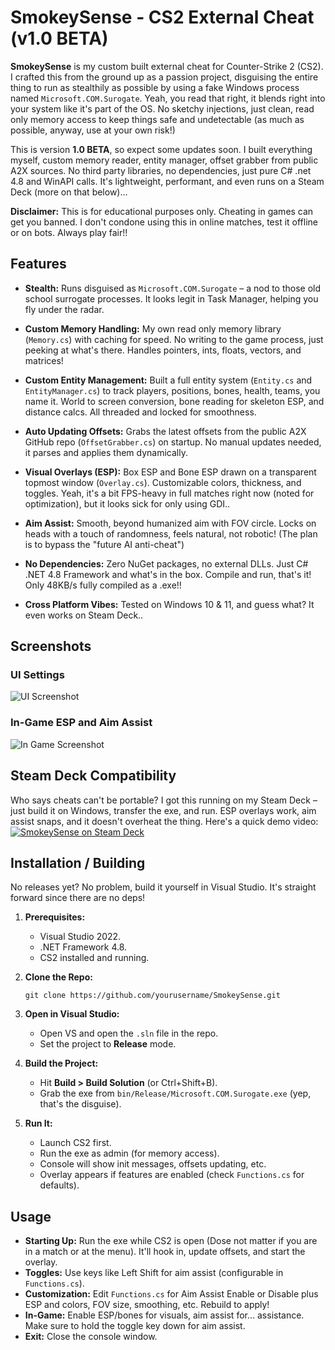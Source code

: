 # SmokeySense - CS2 External Cheat (v1.0 BETA)

**SmokeySense** is my custom built external cheat for Counter-Strike 2 (CS2). I crafted this from the ground up as a passion project, disguising the entire thing to run as stealthily as possible by using a fake Windows process named `Microsoft.COM.Surogate`. Yeah, you read that right, it blends right into your system like it's part of the OS. No sketchy injections, just clean, read only memory access to keep things safe and undetectable (as much as possible, anyway, use at your own risk!)

This is version **1.0 BETA**, so expect some updates soon. I built everything myself, custom memory reader, entity manager, offset grabber from public A2X sources. No third party libraries, no dependencies, just pure C# .net 4.8 and WinAPI calls. It's lightweight, performant, and even runs on a Steam Deck (more on that below)...

**Disclaimer:** This is for educational purposes only. Cheating in games can get you banned. I don't condone using this in online matches, test it offline or on bots. Always play fair!!

## Features

- **Stealth:** Runs disguised as `Microsoft.COM.Surogate` – a nod to those old school surrogate processes. It looks legit in Task Manager, helping you fly under the radar.
  
- **Custom Memory Handling:** My own read only memory library (`Memory.cs`) with caching for speed. No writing to the game process, just peeking at what's there. Handles pointers, ints, floats, vectors, and matrices!

- **Custom Entity Management:** Built a full entity system (`Entity.cs` and `EntityManager.cs`) to track players, positions, bones, health, teams, you name it. World to screen conversion, bone reading for skeleton ESP, and distance calcs. All threaded and locked for smoothness.

- **Auto Updating Offsets:** Grabs the latest offsets from the public A2X GitHub repo (`OffsetGrabber.cs`) on startup. No manual updates needed, it parses and applies them dynamically.

- **Visual Overlays (ESP):** Box ESP and Bone ESP drawn on a transparent topmost window (`Overlay.cs`). Customizable colors, thickness, and toggles. Yeah, it's a bit FPS-heavy in full matches right now (noted for optimization), but it looks sick for only using GDI..

- **Aim Assist:** Smooth, beyond humanized aim with FOV circle. Locks on heads with a touch of randomness, feels natural, not robotic! (The plan is to bypass the "future AI anti-cheat")

- **No Dependencies:** Zero NuGet packages, no external DLLs. Just C# .NET 4.8 Framework and what's in the box. Compile and run, that's it! Only 48KB/s fully compiled as a .exe!!

- **Cross Platform Vibes:** Tested on Windows 10 & 11, and guess what? It even works on Steam Deck..

## Screenshots

### UI Settings
![UI Screenshot](https://i.imgur.com/rc88Plr.png)

### In-Game ESP and Aim Assist
![In Game Screenshot](https://i.imgur.com/aifG9yM.jpeg)

## Steam Deck Compatibility

Who says cheats can't be portable? I got this running on my Steam Deck – just build it on Windows, transfer the exe, and run. ESP overlays work, aim assist snaps, and it doesn't overheat the thing. Here's a quick demo video:
[![SmokeySense on Steam Deck](https://i.imgur.com/9Gi54j5.png)](https://streamable.com/efdqtv)

## Installation / Building

No releases yet? No problem, build it yourself in Visual Studio. It's straight forward since there are no deps!

1. **Prerequisites:**
   - Visual Studio 2022.
   - .NET Framework 4.8.
   - CS2 installed and running.

2. **Clone the Repo:**
   ```
   git clone https://github.com/yourusername/SmokeySense.git
   ```

3. **Open in Visual Studio:**
   - Open VS and open the `.sln` file in the repo.
   - Set the project to **Release** mode.

4. **Build the Project:**
   - Hit **Build > Build Solution** (or Ctrl+Shift+B).
   - Grab the exe from `bin/Release/Microsoft.COM.Surogate.exe` (yep, that's the disguise).

5. **Run It:**
   - Launch CS2 first.
   - Run the exe as admin (for memory access).
   - Console will show init messages, offsets updating, etc.
   - Overlay appears if features are enabled (check `Functions.cs` for defaults).

## Usage

- **Starting Up:** Run the exe while CS2 is open (Dose not matter if you are in a match or at the menu). It'll hook in, update offsets, and start the overlay.
- **Toggles:** Use keys like Left Shift for aim assist (configurable in `Functions.cs`).
- **Customization:** Edit `Functions.cs` for Aim Assist Enable or Disable plus ESP and colors, FOV size, smoothing, etc. Rebuild to apply!
- **In-Game:** Enable ESP/bones for visuals, aim assist for... assistance. Make sure to hold the toggle key down for aim assist.
- **Exit:** Close the console window.
